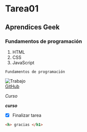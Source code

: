 # Tarea01
## Aprendices Geek
### Fundamentos de programación

1. HTML
2. CSS
3. JavaScript

~~~
Fundamentos de programación
~~~

![Trabajo](https://previews.123rf.com/images/moniqcca/moniqcca1305/moniqcca130500026/19629580-servicio-de-entrega-ilustraci%C3%B3n-trabajo-profesional.jpg)<br>
[GitHub](https://github.com/)

*Curso*

***curso***

   -  [x] Finalizar tarea 

```html
<h> gracias </h1>
  ```
